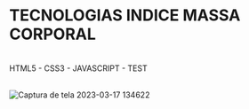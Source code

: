 # TECNOLOGIAS INDICE MASSA CORPORAL
<br>
HTML5 - CSS3 - JAVASCRIPT - TEST

<br>![Captura de tela 2023-03-17 134622](https://user-images.githubusercontent.com/111623017/225967679-24744e80-95f4-4042-b049-6ffa215a90ce.png)

<br>
